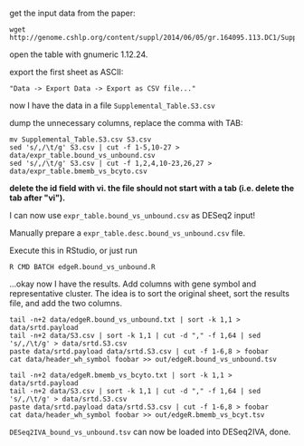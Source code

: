 get the input data from the paper:

```
wget http://genome.cshlp.org/content/suppl/2014/06/05/gr.164095.113.DC1/Supplemental_Table.S3.xlsx
```

open the table with gnumeric 1.12.24.

export the first sheet as ASCII:

```
"Data -> Export Data -> Export as CSV file..."
```

now I have the data in a file `Supplemental_Table.S3.csv`

dump the unnecessary columns, replace the comma with TAB:

```
mv Supplemental_Table.S3.csv S3.csv
sed 's/,/\t/g' S3.csv | cut -f 1-5,10-27 > data/expr_table.bound_vs_unbound.csv
sed 's/,/\t/g' S3.csv | cut -f 1,2,4,10-23,26,27 > data/expr_table.bmemb_vs_bcyto.csv
```

**delete the id field with vi. the file should not start with a tab (i.e. delete the tab after "vi").**

I can now use `expr_table.bound_vs_unbound.csv` as DESeq2 input!

Manually prepare a `expr_table.desc.bound_vs_unbound.csv` file.

Execute this in RStudio, or just run

```
R CMD BATCH edgeR.bound_vs_unbound.R
```

...okay now I have the results. Add columns with gene symbol and representative cluster. The idea is to sort the original sheet, sort the results file, and add the two columns.


```
tail -n+2 data/edgeR.bound_vs_unbound.txt | sort -k 1,1 > data/srtd.payload
tail -n+2 data/S3.csv | sort -k 1,1 | cut -d "," -f 1,64 | sed 's/,/\t/g' > data/srtd.S3.csv
paste data/srtd.payload data/srtd.S3.csv | cut -f 1-6,8 > foobar 
cat data/header_wh_symbol foobar >> out/edgeR.bound_vs_unbound.tsv

tail -n+2 data/edgeR.bmemb_vs_bcyto.txt | sort -k 1,1 > data/srtd.payload
tail -n+2 data/S3.csv | sort -k 1,1 | cut -d "," -f 1,64 | sed 's/,/\t/g' > data/srtd.S3.csv
paste data/srtd.payload data/srtd.S3.csv | cut -f 1-6,8 > foobar 
cat data/header_wh_symbol foobar >> out/edgeR.bmemb_vs_bcyt.tsv
```

`DESeq2IVA_bound_vs_unbound.tsv` can now be loaded into DESeq2IVA, done.


